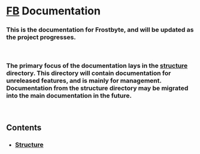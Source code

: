 # [FB](/README.md) Documentation

### This is the documentation for Frostbyte, and will be updated as the project progresses.

<br>

### The primary focus of the documentation lays in the [structure](structure/README.md) directory. This directory will contain documentation for unreleased features, and is mainly for management. Documentation from the structure directory may be migrated into the main documentation in the future.

<br>

## Contents

* ### [Structure](structure/README.md)